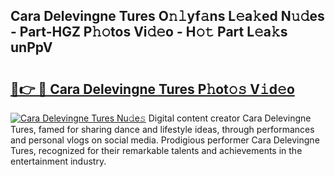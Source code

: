 ## Cara Delevingne Tures O𝚗𝚕yf𝚊ns L𝚎a𝚔ed N𝚞𝚍es - Part-HGZ P𝚑𝚘tos Vi𝚍𝚎o - H𝚘𝚝 Part L𝚎a𝚔s unPpV

# <h2><a href="http://kf30ud.oniu.top/?m=Cara+Delevingne+Tures">🔗👉 🔴 Cara Delevingne Tures P𝚑ot𝚘𝚜 V𝚒d𝚎o</a></h2>

[![Cara Delevingne Tures Nu𝚍e𝚜](https://i.imgur.com/0qMVB7G.gif)](http://kf30ud.oniu.top/?m=Cara+Delevingne+Tures)
Digital content creator Cara Delevingne Tures, famed for sharing dance and lifestyle ideas, through performances and personal vlogs on social media. Prodigious performer Cara Delevingne Tures, recognized for their remarkable talents and achievements in the entertainment industry.  
